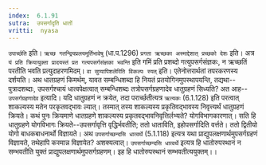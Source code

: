 ```yaml
---
index:  6.1.91
sutra:  उपसर्गादृति धातों
vritti:  nyasa
---
```


`उपार्च्छति` इति। `ऋच्छ गतन्द्रियप्रलयमूर्तिभावेषु` (धा.प.1296) `प्रगता ऋच्छका अस्माद्देशात् प्रच्छको देशः` इति। अत्र `यं प्रति क्रियायुक्ता प्रादयस्तं प्रत गत्यपसर्गसंज्ञका भवन्ति` इति गमिं प्रति प्रशब्दो गत्युपसर्गसंज्ञकः, न ऋच्छतिं परतीति भवति प्रत्युदाहरणमिदम्।
`वा सुप्यापिशलेरिति विकल्पः स्यत्` इति। एतेनोत्तरार्थतां तपरकरणस्य दर्शयति। अथ धातग्रहणं किमर्थम्, यावत सम्बन्धिशब्दा हि नियतं प्रतयोगिनमुपस्थापयन्ति, तद्यथा--पुत्रादशब्दाः, उपसर्गश्चायं धात्वपेक्षत्वात् सम्बन्धिशब्दः तत्रोपसर्गग्रहणादेव धातुग्रहणं सिध्यति? अत आह--`उपसर्गग्रहणादेव` इत्यादि। यदि धातुग्रहणं न क्रयेत, तदा परार्च्छतीत्यत्र `ऋत्यकः` (6.1.128) इति परत्वात् शाकल्यस्य मतेन परकृतवद्भावः ल्यात्। तस्मात् तस्य शाकल्यस्य प्रकृतिवद्भावस्य निवृत्त्यर्थं धातुग्रहणं क्रियते। कथं पुनः क्रियमाणे धातग्रहणे शाकल्यस्य प्रकृतवद्भावनिवृत्तिर्लभ्यते? योगविभागकारणात्। सति हि धातुग्रहणे योगविभागः क्रियते--उपसर्गावृत्ति वृद्धिर्भवतीति; ततो धाताविति, इहोपसर्गादिति वर्त्तते। ततो द्वितीयो योगो बाधकबाधनार्थो विज्ञायते। अथ `उपसर्गाच्छन्दसि धात्वर्थे` (5.1.118) इत्यत्र यथा प्राद्युपलक्षणार्थमुपसर्गग्रहणं विज्ञायते, तथेहापि कस्मान्न विज्ञायेत? अशक्यत्वात्। `उपसर्गाच्छन्दसि धात्वर्थे` इत्यत्र हि धातोरुपस्थानं न सम्भवतीति युक्तं प्राद्युपलक्षणार्थमुपसर्गग्रहणम्। इह हि धातोरुपस्थानं सम्भवतीत्ययुक्तम्।।

